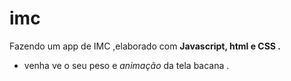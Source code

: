 # imc
Fazendo um app de IMC ,elaborado com **Javascript, html e CSS .**

* venha ve o seu peso e *animação* da tela bacana .
